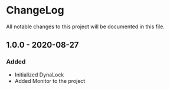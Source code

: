 # ChangeLog
All notable changes to this project will be documented in this file.

## 1.0.0 - 2020-08-27
### Added
- Initialized DynaLock
- Added Monitor to the project